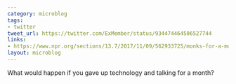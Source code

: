 ```yaml
---
category: microblog
tags:
- twitter
tweet_url: https://twitter.com/ExMember/status/934474464506527744
links:
- https://www.npr.org/sections/13.7/2017/11/09/562933725/monks-for-a-month-college-kids-give-up-talking-and-technology
layout: microblog
---
```

What would happen if you gave up technology and talking for a month?
